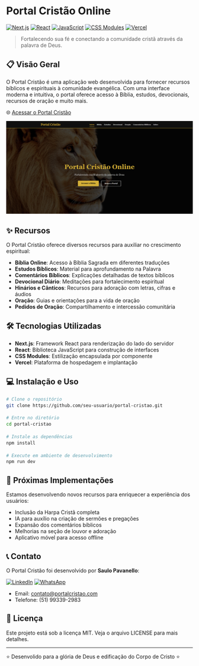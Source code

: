 # Portal Cristão Online

[![Next.js](https://img.shields.io/badge/Next.js-000000?style=for-the-badge&logo=nextdotjs&logoColor=white)](https://nextjs.org/)
[![React](https://img.shields.io/badge/React-61DAFB?style=for-the-badge&logo=react&logoColor=black)](https://reactjs.org/)
[![JavaScript](https://img.shields.io/badge/JavaScript-F7DF1E?style=for-the-badge&logo=javascript&logoColor=black)](https://developer.mozilla.org/pt-BR/docs/Web/JavaScript)
[![CSS Modules](https://img.shields.io/badge/CSS_Modules-000000?style=for-the-badge&logo=css3&logoColor=1572B6)](https://github.com/css-modules/css-modules)
[![Vercel](https://img.shields.io/badge/Vercel-000000?style=for-the-badge&logo=vercel&logoColor=white)](https://vercel.com/)

> Fortalecendo sua fé e conectando a comunidade cristã através da palavra de Deus.

## 📋 Visão Geral

O Portal Cristão é uma aplicação web desenvolvida para fornecer recursos bíblicos e espirituais à comunidade evangélica. Com uma interface moderna e intuitiva, o portal oferece acesso à Bíblia, estudos, devocionais, recursos de oração e muito mais.

🌐 [Acessar o Portal Cristão](https://igreja-online.vercel.app)

![Tela do Portal Cristão](./public/tela.png)

## ✨ Recursos

O Portal Cristão oferece diversos recursos para auxiliar no crescimento espiritual:

- **Bíblia Online**: Acesso à Bíblia Sagrada em diferentes traduções
- **Estudos Bíblicos**: Material para aprofundamento na Palavra
- **Comentários Bíblicos**: Explicações detalhadas de textos bíblicos
- **Devocional Diário**: Meditações para fortalecimento espiritual
- **Hinários e Cânticos**: Recursos para adoração com letras, cifras e áudios
- **Oração**: Guias e orientações para a vida de oração
- **Pedidos de Oração**: Compartilhamento e intercessão comunitária

## 🛠️ Tecnologias Utilizadas

- **Next.js**: Framework React para renderização do lado do servidor
- **React**: Biblioteca JavaScript para construção de interfaces
- **CSS Modules**: Estilização encapsulada por componente
- **Vercel**: Plataforma de hospedagem e implantação

## 💻 Instalação e Uso

```bash
# Clone o repositório
git clone https://github.com/seu-usuario/portal-cristao.git

# Entre no diretório
cd portal-cristao

# Instale as dependências
npm install

# Execute em ambiente de desenvolvimento
npm run dev
```

## 🚀 Próximas Implementações

Estamos desenvolvendo novos recursos para enriquecer a experiência dos usuários:

- Inclusão da Harpa Cristã completa
- IA para auxílio na criação de sermões e pregações
- Expansão dos comentários bíblicos
- Melhorias na seção de louvor e adoração
- Aplicativo móvel para acesso offline

## 📞 Contato

O Portal Cristão foi desenvolvido por **Saulo Pavanello**:

[![LinkedIn](https://img.shields.io/badge/LinkedIn-0077B5?style=for-the-badge&logo=linkedin&logoColor=white)](https://www.linkedin.com/in/saulopavanello/)
[![WhatsApp](https://img.shields.io/badge/WhatsApp-25D366?style=for-the-badge&logo=whatsapp&logoColor=white)](https://wa.me/5551993392983)

- Email: contato@portalcristao.com
- Telefone: (51) 99339-2983

## 📄 Licença

Este projeto está sob a licença MIT. Veja o arquivo LICENSE para mais detalhes.

---

⭐ Desenvolido para a glória de Deus e edificação do Corpo de Cristo ⭐

